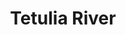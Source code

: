 ---
title: "Tetulia River"
title_bn: "তেতুলিয়া নদী-১ম অংশ"
description: "It is border river. It forms at Dabor Beel area of Kaharole that enters India through Birol Upazilla of Dinajpur. Local name of this river is Tulai River. As the river frequently changes it’s bent inside of the Bangladesh (Kaharole, Parts of Bochaganj and Birol) that increased the length in many times. This old river is now turned into research topics to anthropologists because of content of various anthropogenic sign.
The length of this river is 56 km. Width is 45 meters. Depth is 5.5 meters. Size of the catchment area is 63 sq. km.
Stream of the river depends on monsoon. On dry season there is no sign of flow. But in the period of rainy season, this flow increased at the rate of 780 cubic meters / second. There is no influence of ebb and tide."
---